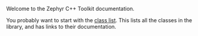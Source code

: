 Welcome to the Zephyr C++ Toolkit documentation.

You probably want to start with the [class list](/annotated.html). This lists all the classes in the library, and has links to their documentation.